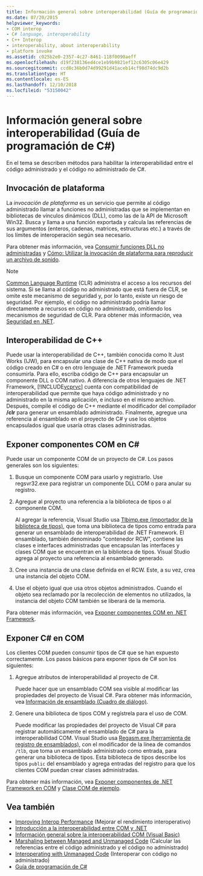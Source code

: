 ```yaml
---
title: Información general sobre interoperabilidad (Guía de programación de C#)
ms.date: 07/20/2015
helpviewer_keywords:
- COM interop
- C# language, interoperability
- C++ Interop
- interoperability, about interoperability
- platform invoke
ms.assetid: c025b2e0-2357-4c27-8461-118f0090aeff
ms.openlocfilehash: d19f238136ed4ce1eb9b9821ef12c6305c06e429
ms.sourcegitcommit: ccd8c36b0d74d99291d41aceb14cf98d74dc9d2b
ms.translationtype: HT
ms.contentlocale: es-ES
ms.lasthandoff: 12/10/2018
ms.locfileid: "53150042"
---
```

# <a name="interoperability-overview-c-programming-guide"></a>Información general sobre interoperabilidad (Guía de programación de C#)
En el tema se describen métodos para habilitar la interoperabilidad entre el código administrado y el código no administrado de C#.  
  
## <a name="platform-invoke"></a>Invocación de plataforma  
 La *invocación de plataforma* es un servicio que permite al código administrado llamar a funciones no administradas que se implementan en bibliotecas de vínculos dinámicos (DLL), como las de la API de Microsoft Win32. Busca y llama a una función exportada y calcula las referencias de sus argumentos (enteros, cadenas, matrices, estructuras etc.) a través de los límites de interoperación según sea necesario.  
  
 Para obtener más información, vea [Consumir funciones DLL no administradas](../../../framework/interop/consuming-unmanaged-dll-functions.md) y [Cómo: Utilizar la invocación de plataforma para reproducir un archivo de sonido](../../../csharp/programming-guide/interop/how-to-use-platform-invoke-to-play-a-wave-file.md).  
  
> [!NOTE]
>  [Common Language Runtime](../../../standard/clr.md) (CLR) administra el acceso a los recursos del sistema. Si se llama al código no administrado que está fuera de CLR, se omite este mecanismo de seguridad y, por lo tanto, existe un riesgo de seguridad. Por ejemplo, el código no administrado podría llamar directamente a recursos en código no administrado, omitiendo los mecanismos de seguridad de CLR. Para obtener más información, vea [Seguridad en .NET](../../../standard/security/index.md).  
  
## <a name="c-interop"></a>Interoperabilidad de C++  
 Puede usar la interoperabilidad de C++, también conocida como It Just Works (IJW), para encapsular una clase de C++ nativa de modo que el código creado en C# o en otro lenguaje de .NET Framework pueda consumirla. Para ello, escriba código de C++ para encapsular un componente DLL o COM nativo. A diferencia de otros lenguajes de .NET Framework, [!INCLUDE[vcprvc](~/includes/vcprvc-md.md)] cuenta con compatibilidad de interoperabilidad que permite que haya código administrado y no administrado en la misma aplicación, e incluso en el mismo archivo. Después, compile el código de C++ mediante el modificador del compilador **/clr** para generar un ensamblado administrado. Finalmente, agregue una referencia al ensamblado en el proyecto de C# y use los objetos encapsulados igual que usaría otras clases administradas.  
  
## <a name="exposing-com-components-to-c"></a>Exponer componentes COM en C#  
 Puede usar un componente COM de un proyecto de C#. Los pasos generales son los siguientes:  
  
1.  Busque un componente COM para usarlo y registrarlo. Use regsvr32.exe para registrar un componente DLL COM o para anular su registro.  
  
2.  Agregue al proyecto una referencia a la biblioteca de tipos o al componente COM.  
  
     Al agregar la referencia, Visual Studio usa [Tlbimp.exe (importador de la biblioteca de tipos)](../../../../docs/framework/tools/tlbimp-exe-type-library-importer.md), que toma una biblioteca de tipos como entrada para generar un ensamblado de interoperabilidad de .NET Framework. El ensamblado, también denominado "contenedor RCW", contiene las clases e interfaces administradas que encapsulan las interfaces y clases COM que se encuentran en la biblioteca de tipos. Visual Studio agrega al proyecto una referencia al ensamblado generado.  
  
3.  Cree una instancia de una clase definida en el RCW. Este, a su vez, crea una instancia del objeto COM.  
  
4.  Use el objeto igual que usa otros objetos administrados. Cuando el objeto sea reclamado por la recolección de elementos no utilizados, la instancia del objeto COM también se liberará de la memoria.  
  
 Para obtener más información, vea [Exponer componentes COM en .NET Framework](../../../../docs/framework/interop/exposing-com-components.md).  
  
## <a name="exposing-c-to-com"></a>Exponer C# en COM  
 Los clientes COM pueden consumir tipos de C# que se han expuesto correctamente. Los pasos básicos para exponer tipos de C# son los siguientes:  
  
1.  Agregue atributos de interoperabilidad al proyecto de C#.  
  
     Puede hacer que un ensamblado COM sea visible al modificar las propiedades del proyecto de Visual C#. Para obtener más información, vea [Información de ensamblado (Cuadro de diálogo)](/visualstudio/ide/reference/assembly-information-dialog-box).  
  
2.  Genere una biblioteca de tipos COM y regístrela para el uso de COM.  
  
     Puede modificar las propiedades del proyecto de Visual C# para registrar automáticamente el ensamblado de C# para la interoperabilidad COM. Visual Studio usa [Regasm.exe (herramienta de registro de ensamblados)](../../../../docs/framework/tools/regasm-exe-assembly-registration-tool.md), con el modificador de la línea de comandos `/tlb`, que toma un ensamblado administrado como entrada, para generar una biblioteca de tipos. Esta biblioteca de tipos describe los tipos `public` del ensamblado y agrega entradas del registro para que los clientes COM puedan crear clases administradas.  
  
 Para obtener más información, vea [Exponer componentes de .NET Framework en COM](../../../../docs/framework/interop/exposing-dotnet-components-to-com.md) y [Clase COM de ejemplo](../../../csharp/programming-guide/interop/example-com-class.md).  
  
## <a name="see-also"></a>Vea también

- [Improving Interop Performance](https://docs.microsoft.com/previous-versions/msp-n-p/ff647812%28v=pandp.10%29) (Mejorar el rendimiento interoperativo)  
- [Introducción a la interoperabilidad entre COM y .NET](/office/client-developer/outlook/pia/introduction-to-interoperability-between-com-and-net)  
- [Información general sobre la interoperabilidad COM (Visual Basic)](../../../../docs/visual-basic/programming-guide/com-interop/introduction-to-com-interop.md)  
- [Marshaling between Managed and Unmanaged Code](../../../../docs/framework/interop/interop-marshaling.md) (Calcular las referencias entre el código administrado y el código no administrado)  
- [Interoperating with Unmanaged Code](../../../../docs/framework/interop/index.md) (Interoperar con código no administrado)  
- [Guía de programación de C#](../../../csharp/programming-guide/index.md)
